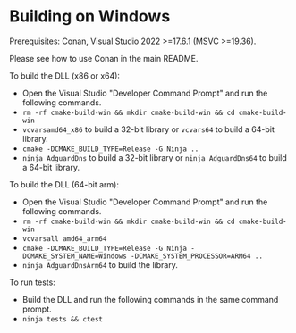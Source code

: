 # Building on Windows

Prerequisites: Conan, Visual Studio 2022 >=17.6.1 (MSVC >=19.36).

Please see how to use Conan in the main README.

To build the DLL (x86 or x64):

* Open the Visual Studio "Developer Command Prompt" and run the following commands.
* `rm -rf cmake-build-win && mkdir cmake-build-win && cd cmake-build-win`
* `vcvarsamd64_x86` to build a 32-bit library or `vcvars64` to build a 64-bit library.
* `cmake -DCMAKE_BUILD_TYPE=Release -G Ninja ..`
* `ninja AdguardDns` to build a 32-bit library or `ninja AdguardDns64` to build a 64-bit library.

To build the DLL (64-bit arm):

* Open the Visual Studio "Developer Command Prompt" and run the following commands.
* `rm -rf cmake-build-win && mkdir cmake-build-win && cd cmake-build-win`
* `vcvarsall amd64_arm64`
* `cmake -DCMAKE_BUILD_TYPE=Release -G Ninja -DCMAKE_SYSTEM_NAME=Windows -DCMAKE_SYSTEM_PROCESSOR=ARM64 ..`
* `ninja AdguardDnsArm64` to build the library.

To run tests:

* Build the DLL and run the following commands in the same command prompt. 
* `ninja tests && ctest`
